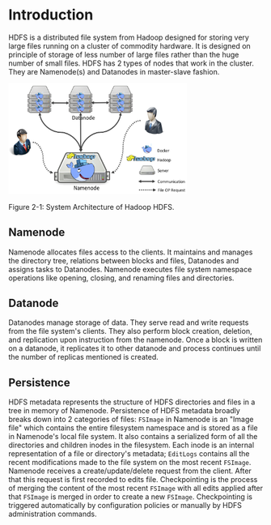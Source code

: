# Introduction

HDFS is a distributed file system from Hadoop designed for storing very large files running on a cluster of commodity hardware. It is designed on principle of storage of less number of large files rather than the huge number of small files. HDFS has 2 types of nodes that work in the cluster. They are Namenode(s) and Datanodes in master-slave fashion.

<img src="./img/hdfs-arch.png" class="center" style="width: 70%;" />

<span class="caption">Figure 2-1: System Architecture of Hadoop HDFS.</span>

## Namenode

Namenode allocates files access to the clients. It maintains and manages the directory tree, relations between blocks and files, Datanodes and assigns tasks to Datanodes. Namenode executes file system namespace operations like opening, closing, and renaming files and directories.


## Datanode

Datanodes manage storage of data. They serve read and write requests from the file system's clients. They also perform block creation, deletion, and replication upon instruction from the namenode. Once a block is written on a datanode, it replicates it to other datanode and process continues until the number of replicas mentioned is created.


## Persistence

HDFS metadata represents the structure of HDFS directories and files in a tree in memory of Namenode. Persistence of HDFS metadata broadly breaks down into 2 categories of files: `FSImage` in Namenode is an "Image file" which contains the entire filesystem namespace and is stored as a file in Namenode's local file system. It also contains a serialized form of all the directories and children inodes in the filesystem. Each inode is an internal representation of a file or directory's metadata; `EditLogs` contains all the recent modifications made to the file system on the most recent `FSImage`. Namenode receives a create/update/delete request from the client. After that this request is first recorded to edits file. Checkpointing is the process of merging the content of the most recent `FSImage` with all edits applied after that `FSImage` is merged in order to create a new `FSImage`. Checkpointing is triggered automatically by configuration policies or manually by HDFS administration commands.

